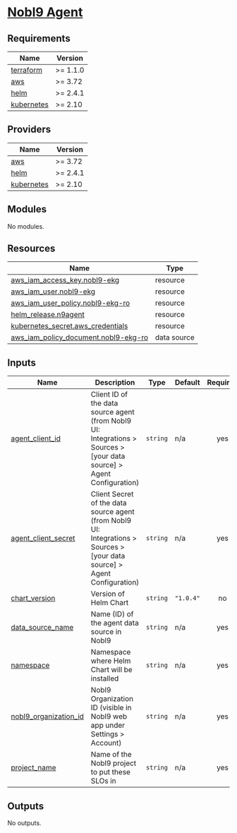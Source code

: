 # [Nobl9 Agent](https://docs.nobl9.com/Nobl9_Agent)

<!-- BEGIN_TF_DOCS -->
## Requirements

| Name | Version |
|------|---------|
| <a name="requirement_terraform"></a> [terraform](#requirement\_terraform) | >= 1.1.0 |
| <a name="requirement_aws"></a> [aws](#requirement\_aws) | >= 3.72 |
| <a name="requirement_helm"></a> [helm](#requirement\_helm) | >= 2.4.1 |
| <a name="requirement_kubernetes"></a> [kubernetes](#requirement\_kubernetes) | >= 2.10 |

## Providers

| Name | Version |
|------|---------|
| <a name="provider_aws"></a> [aws](#provider\_aws) | >= 3.72 |
| <a name="provider_helm"></a> [helm](#provider\_helm) | >= 2.4.1 |
| <a name="provider_kubernetes"></a> [kubernetes](#provider\_kubernetes) | >= 2.10 |

## Modules

No modules.

## Resources

| Name | Type |
|------|------|
| [aws_iam_access_key.nobl9-ekg](https://registry.terraform.io/providers/hashicorp/aws/latest/docs/resources/iam_access_key) | resource |
| [aws_iam_user.nobl9-ekg](https://registry.terraform.io/providers/hashicorp/aws/latest/docs/resources/iam_user) | resource |
| [aws_iam_user_policy.nobl9-ekg-ro](https://registry.terraform.io/providers/hashicorp/aws/latest/docs/resources/iam_user_policy) | resource |
| [helm_release.n9agent](https://registry.terraform.io/providers/hashicorp/helm/latest/docs/resources/release) | resource |
| [kubernetes_secret.aws_credentials](https://registry.terraform.io/providers/hashicorp/kubernetes/latest/docs/resources/secret) | resource |
| [aws_iam_policy_document.nobl9-ekg-ro](https://registry.terraform.io/providers/hashicorp/aws/latest/docs/data-sources/iam_policy_document) | data source |

## Inputs

| Name | Description | Type | Default | Required |
|------|-------------|------|---------|:--------:|
| <a name="input_agent_client_id"></a> [agent\_client\_id](#input\_agent\_client\_id) | Client ID of the data source agent (from Nobl9 UI: Integrations > Sources > [your data source] > Agent Configuration) | `string` | n/a | yes |
| <a name="input_agent_client_secret"></a> [agent\_client\_secret](#input\_agent\_client\_secret) | Client Secret of the data source agent (from Nobl9 UI: Integrations > Sources > [your data source] > Agent Configuration) | `string` | n/a | yes |
| <a name="input_chart_version"></a> [chart\_version](#input\_chart\_version) | Version of Helm Chart | `string` | `"1.0.4"` | no |
| <a name="input_data_source_name"></a> [data\_source\_name](#input\_data\_source\_name) | Name (ID) of the agent data source in Nobl9 | `string` | n/a | yes |
| <a name="input_namespace"></a> [namespace](#input\_namespace) | Namespace where Helm Chart will be installed | `string` | n/a | yes |
| <a name="input_nobl9_organization_id"></a> [nobl9\_organization\_id](#input\_nobl9\_organization\_id) | Nobl9 Organization ID (visible in Nobl9 web app under Settings > Account) | `string` | n/a | yes |
| <a name="input_project_name"></a> [project\_name](#input\_project\_name) | Name of the Nobl9 project to put these SLOs in | `string` | n/a | yes |

## Outputs

No outputs.
<!-- END_TF_DOCS -->
